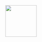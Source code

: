 <div id="header" align="center"> 
  <img src="https://media.giphy.com/media/kZqbBT64ECtjy/giphy.gif" width="100"/>
</div>
